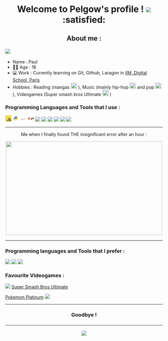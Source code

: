 
<h1 align ="center"> Welcome to Pelgow's profile ! <img src="https://media.giphy.com/media/hvRJCLFzcasrR4ia7z/giphy.gif" width="25px"> :satisfied: 


## <p align="center"> About me : <p>
  <img src="https://c.tenor.com/47hS0-i02m0AAAAC/spideran-meme.gif" width ="200">

- Name : Paul
- :student: Age : 18
- :computer: Work : Currently learning on Git, Github, Laragon in [IIM, Digital School, Paris ](https://www.iim.fr/)
- Hobbies : Reading (mangas <img src="https://i.pinimg.com/originals/94/5d/92/945d92f8edde5a58e9b2185e3727353e.gif" width="20" height="20"/> ), Music (mainly hip-hop <img src="https://c.tenor.com/pXT7zZbC5EAAAAAM/screat.gif" width="20" height="20"/> and pop <img src="https://phoneky.co.uk/thumbs/screensavers/down/music/michaeljac_tekpi9qa.gif" width="20" height="20"/>), Videogames (Super smash bros Ultimate <img src="https://thumbs.gfycat.com/MedicalEmbellishedHermitcrab-size_restricted.gif" width="20" height="20"/> )


### Programming Languages and Tools that I use :
  
<code><img height="20" src="https://raw.githubusercontent.com/github/explore/80688e429a7d4ef2fca1e82350fe8e3517d3494d/topics/javascript/javascript.png"></code>
<code><img height="20" src="https://raw.githubusercontent.com/github/explore/80688e429a7d4ef2fca1e82350fe8e3517d3494d/topics/python/python.png"></code>
<code><img height="20" src="https://raw.githubusercontent.com/github/explore/80688e429a7d4ef2fca1e82350fe8e3517d3494d/topics/mysql/mysql.png"></code>
<code><img height="20" src="https://raw.githubusercontent.com/github/explore/80688e429a7d4ef2fca1e82350fe8e3517d3494d/topics/git/git.png"></code>
<code><img height="20" src="https://github.com/zumrudu-anka/zumrudu-anka/blob/master/images/cSharp.svg"></code>
<code><img height="20" src="https://github.com/zumrudu-anka/zumrudu-anka/blob/master/images/html5.svg"></code>
<code><img height="20" src="https://github.com/zumrudu-anka/zumrudu-anka/blob/master/images/css.svg"></code>
<code><img height="20" src="https://github.com/zumrudu-anka/zumrudu-anka/blob/master/images/github.svg"></code>
<code><img height="20" src="https://github.com/zumrudu-anka/zumrudu-anka/blob/master/images/mysql.svg"></code>
<code><img height="20" src="https://github.com/zumrudu-anka/zumrudu-anka/blob/master/images/php.svg"></code>
<hr>
  
<p align="center">  Me when I finally found THE insignificant error after an hour : <p>
<div align="center">
<img src="https://img.devrant.com/devrant/rant/r_462432_ZzKQZ.gif" width="500" height="300" />
</div>
<hr>
  
### Programming languages and Tools that I prefer :
 <code><img height="20" src="https://github.com/zumrudu-anka/zumrudu-anka/blob/master/images/html5.svg"></code>
<code><img height="20" src="https://github.com/zumrudu-anka/zumrudu-anka/blob/master/images/css.svg"></code>
<code><img height="20" src="https://github.com/zumrudu-anka/zumrudu-anka/blob/master/images/github.svg"></code>

  
### Favourite Videogames :
<img width="30" src="https://play-vs.cdn.prismic.io/play-vs/7c9bff8d-a8c5-456d-98e2-d49e217acd40_PlayVS_GameIconNav_SSBU.svg"> [Super Smash Bros Ultimate](https://www.smashbros.com/fr_FR/)

[Pokemon Platinum](https://www.pokebip.com/page/jeuxvideo/platine/index) <img width="30" src="http://assets.stickpng.com/images/580b57fcd9996e24bc43c329.png"> 
  
<hr>
<h3 align="center"> Goodbye ! <h3>
<hr>
<p align="center">
  <a href="https://www.linkedin.com/in/paul-libon-553912207/">
  <img width="22px" src="https://raw.githubusercontent.com/peterthehan/peterthehan/master/assets/linkedin.svg" />
<p>
</a>
